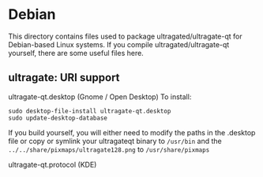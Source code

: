 
Debian
====================
This directory contains files used to package ultragated/ultragate-qt
for Debian-based Linux systems. If you compile ultragated/ultragate-qt yourself, there are some useful files here.

## ultragate: URI support ##


ultragate-qt.desktop  (Gnome / Open Desktop)
To install:

	sudo desktop-file-install ultragate-qt.desktop
	sudo update-desktop-database

If you build yourself, you will either need to modify the paths in
the .desktop file or copy or symlink your ultragateqt binary to `/usr/bin`
and the `../../share/pixmaps/ultragate128.png` to `/usr/share/pixmaps`

ultragate-qt.protocol (KDE)

